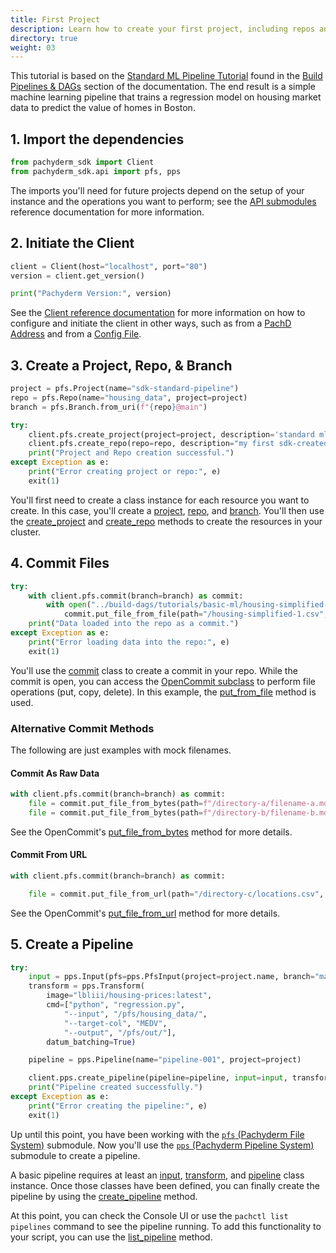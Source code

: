 ```yaml
---
title: First Project
description: Learn how to create your first project, including repos and branches, using the SDK.
directory: true 
weight: 03
---
```


This tutorial is based on the [Standard ML Pipeline Tutorial](/latest/build-dags/tutorials/basic-ml/) found in the [Build Pipelines & DAGs](/latest/build-dags) section of the documentation. The end result is a simple machine learning pipeline that trains a regression model on housing market data to predict the value of homes in Boston.


## 1. Import the dependencies

```python
from pachyderm_sdk import Client 
from pachyderm_sdk.api import pfs, pps
```

The imports you'll need for future projects depend on the setup of your instance and the operations you want to perform; see the [API submodules](/sdk/api/) reference documentation for more information. 

## 2. Initiate the Client

```python
client = Client(host="localhost", port="80")
version = client.get_version()

print("Pachyderm Version:", version)
```

See the [Client reference documentation](/sdk/#pachyderm_sdk.Client) for more information on how to configure and initiate the client in other ways, such as from a [PachD Address](/sdk/#pachyderm_sdk.Client.from_pachd_address) and from a [Config File](/sdk/#pachyderm_sdk.Client.from_config).

## 3. Create a Project, Repo, & Branch

```python
project = pfs.Project(name="sdk-standard-pipeline")
repo = pfs.Repo(name="housing_data", project=project)
branch = pfs.Branch.from_uri(f"{repo}@main")

try:
    client.pfs.create_project(project=project, description='standard ml pipeline via sdk')
    client.pfs.create_repo(repo=repo, description="my first sdk-created repo")
    print("Project and Repo creation successful.")
except Exception as e:
    print("Error creating project or repo:", e)
    exit(1)
```

You'll first need to create a class instance for each resource you want to create. In this case, you'll create a [project](/sdk/api/pfs/#pachyderm_sdk.api.pfs.Project), [repo](/sdk/api/pfs/#pachyderm_sdk.api.pfs.Repo), and [branch](/sdk/api/pfs/#pachyderm_sdk.api.pfs.Branch). You'll then use the [create_project](/sdk/api/pfs/#pachyderm_sdk.api.pfs.ApiStub.create_project) and [create_repo](/sdk/api/pfs/#pachyderm_sdk.api.pfs.ApiStub.create_repo) methods to create the resources in your cluster.

## 4. Commit Files 

```python
try:
    with client.pfs.commit(branch=branch) as commit:
        with open("../build-dags/tutorials/basic-ml/housing-simplified-1.csv", "rb") as source:
            commit.put_file_from_file(path="/housing-simplified-1.csv", file=source)
    print("Data loaded into the repo as a commit.")
except Exception as e:
    print("Error loading data into the repo:", e)
    exit(1)
```

You'll use the [commit](/sdk/api/pfs/#pachyderm_sdk.api.pfs.Commit) class to create a commit in your repo. While the commit is open, you can access the [OpenCommit subclass](/sdk/api/pfs/extension.html#pachyderm_sdk.api.pfs.extension.OpenCommit) to perform file operations (put, copy, delete).  In this example, the [put_from_file](/sdk/api/pfs/extension.html#pachyderm_sdk.api.pfs.extension.OpenCommit.put_file_from_file) method is used.

### Alternative Commit Methods

The following are just examples with mock filenames.

#### Commit As Raw Data 

```python
with client.pfs.commit(branch=branch) as commit:
    file = commit.put_file_from_bytes(path=f"/directory-a/filename-a.md", data=b"## raw data here \n this is a **markdown** sentence.")
    file = commit.put_file_from_bytes(path=f"/directory-b/filename-b.md", data=b"## raw data here \n this is a **markdown** sentence.")
```

See the OpenCommit's [put_file_from_bytes](/sdk/api/pfs/extension.html#pachyderm_sdk.api.pfs.extension.OpenCommit.put_file_from_bytes) method for more details.

#### Commit From URL 

```python
with client.pfs.commit(branch=branch) as commit:

    file = commit.put_file_from_url(path="/directory-c/locations.csv", url="https://edg.epa.gov/EPADataCommons/public/OA/EPA_SmartLocationDatabase_V3_Jan_2021_Final.csv")
```
See the OpenCommit's [put_file_from_url](/sdk/api/pfs/extension.html#pachyderm_sdk.api.pfs.extension.OpenCommit.put_file_from_url) method for more details.

## 5. Create a Pipeline

```python
try:
    input = pps.Input(pfs=pps.PfsInput(project=project.name, branch="main", repo=repo.name, glob="/*"))
    transform = pps.Transform(
        image="lbliii/housing-prices:latest", 
        cmd=["python", "regression.py",
            "--input", "/pfs/housing_data/",
            "--target-col", "MEDV",
            "--output", "/pfs/out/"],
        datum_batching=True)

    pipeline = pps.Pipeline(name="pipeline-001", project=project)

    client.pps.create_pipeline(pipeline=pipeline, input=input, transform=transform)
    print("Pipeline created successfully.")
except Exception as e:
    print("Error creating the pipeline:", e)
    exit(1)
```

Up until this point, you have been working with the [`pfs` (Pachyderm File System)](/sdk/api/pfs/) submodule. Now you'll use the [`pps` (Pachyderm Pipeline System)](/sdk/api/pps/) submodule to create a pipeline.

A  basic pipeline requires at least an [input](/sdk/api/pps/#pachyderm_sdk.api.pps.Input), [transform](/sdk/api/pps/#pachyderm_sdk.api.pps.Transform), and [pipeline](/sdk/api/pps/#pachyderm_sdk.api.pps.Pipeline) class instance. Once those classes have been defined, you can finally create the pipeline by using the [create_pipeline](/sdk/api/pps/#pachyderm_sdk.api.pps.ApiStub.create_pipeline) method.

At this point, you can check the Console UI or use the `pachctl list pipelines` command to see the pipeline running. To add this functionality to your script, you can use the [list_pipeline](/sdk/api/pps/#pachyderm_sdk.api.pps.ApiStub.list_pipeline) method.
